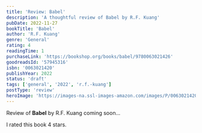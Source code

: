 ```yaml
---
title: 'Review: Babel'
description: 'A thoughtful review of Babel by R.F. Kuang'
pubDate: 2022-11-27
bookTitle: 'Babel'
author: 'R.F. Kuang'
genre: 'General'
rating: 4
readingTime: 1
purchaseLink: 'https://bookshop.org/books/babel/9780063021426'
goodreadsId: '57945316'
isbn: '0063021420'
publishYear: 2022
status: 'draft'
tags: ['general', '2022', 'r.f.-kuang']
postType: 'review'
heroImage: 'https://images-na.ssl-images-amazon.com/images/P/0063021420.01.L.jpg'
---
```


Review of **Babel** by R.F. Kuang coming soon...

I rated this book 4 stars.